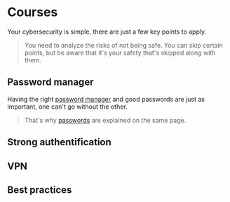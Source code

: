 # Courses
Your cybersecurity is simple, there are just a few key points to apply.
> You need to analyze the risks of not being safe. You can skip certain points, but be aware that it's your safety that's skipped along with them.
## Password manager
Having the right [password manager](https://github.com/kyvernfoundation/kyvern/blob/main/courses/passwordmanager.md) and good passwords are just as important, one can't go without the other.
> That's why [passwords](https://github.com/kyvernfoundation/kyvern/blob/main/courses/passwordmanager.md#password) are explained on the same page.
## Strong authentification
## VPN
## Best practices
